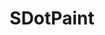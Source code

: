 ---
id: '4'
title: 'SDotPaint'
description: 'ペイントツールを作りました'
techStack: ['Unity', 'C#', 'Gemini']
githubUrl: 'https://github.com/spiral987/SDotPaint'
isFeatured: true
createdAt: '2025-06-23T11:00:00Z'
updatedAt: '2024-07-14T10:00:00Z'
images:
  - url: '/images/projects/SDotPaint_image1.png'
    altText: 'アプリのようす'
---